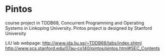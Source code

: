 # Pintos
course project in TDDB68, Concurrent Programming and Operating Systems in Linkoping University. Pintos project is designed by Stanford University

LiU lab webpage: http://www.ida.liu.se/~TDDB68/labs/index.shtml </br>
http://www.scs.stanford.edu/07au-cs140/pintos/pintos.html#SEC_Contents
